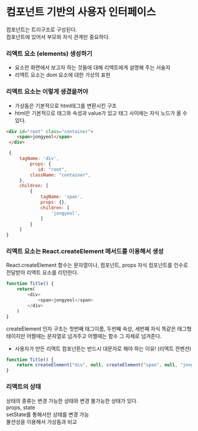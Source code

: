 # 컴포넌트 기반의 사용자 인터페이스
컴포넌트는 트리구조로 구성된다.  
컴포넌트에 있어서 부모와 자식 관계만 중요하다.

### 리엑트 요소 (elements) 생성하기
 - 요소란 화면에서 보고자 하는 것들에 대해 리엑트에게 설명해 주는 서술자
 - 리액트 요소는 dom 요소에 대한 가상의 표현
 

### 리엑트 요소는 이렇게 생겼을꺼야
- 가상돔은 기본적으로 html태그를 변환시킨 구조
- html은 기본적으로 태그와 속성과 value가 있고 태그 사이에는 자식 노드가 올 수 있다.
```html
<div id="root" class="container">
    <span>jongyeol</span>
 </div>
```
```js
 {
     tagName: 'div',
         props: {
            id: "root",
         className: "container",
     },
     children: [
         {
             tagName: 'span',
             props: {},
             children: [
                 'jongyeol',
             ]
         }
     ]
}
```

### 리액트 요소는 React.createElement 메서드를 이용해서 생성
React.createElement 함수는 문자열이나, 컴포넌트, props 자식 컴포넌트를 인수로 전달받아 리액트 요소를 리턴한다.
```js
function Title() {
    return(
        <div>
            <span>jongyeol</span>
        </div>
    )
}
```

createElement 인자 구조는 첫번째 태그이름, 두번째 속성, 세번째 자식
똑같은 태그형태이지만 어쩔때는 문자열로 넘겨주고 어쩔때는 함수 그 자체로 넘겨준다.
 - 사용자가 만든 리액트 컴포넌튼는 반드시 대문자로 해야 하는 이유! (리엑트 컨벤션)
```js
function Title() {
    return createElement("div", null, createElement("span", null, "jongyeol"));
}
```

### 리액트의 상태
상태의 종류는 변경 가능한 상태와 변경 불가능한 상태가 있다.  
props, state  
setState를 통해서만 상태를 변경 가능  
불션성을 이용해서 가상돔과 비교 

